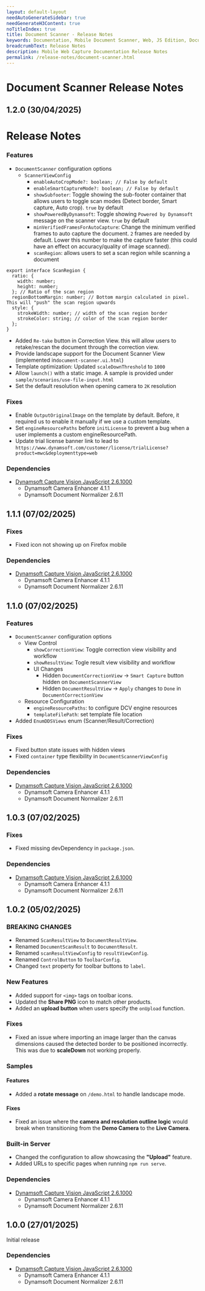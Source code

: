 ```yaml
---
layout: default-layout
needAutoGenerateSidebar: true
needGenerateH3Content: true
noTitleIndex: true
title: Document Scanner - Release Notes
keywords: Documentation, Mobile Document Scanner, Web, JS Edition, Document Scanner, DDS, MWC, Release Notes
breadcrumbText: Release Notes
description: Mobile Web Capture Documentation Release Notes
permalink: /release-notes/document-scanner.html
---
```


# Document Scanner Release Notes

## 1.2.0 (30/04/2025)

# Release Notes

### Features

- `DocumentScanner` configuration options
  - `ScannerViewConfig`
    -   `enableAutoCropMode?: boolean; // False by default`
    -  `enableSmartCaptureMode?: boolean; // False by default`
    - `showSubfooter`: Toggle showing the sub-footer container that allows users to toggle scan modes (Detect border, Smart capture, Auto crop). `true` by default
    - `showPoweredByDynamsoft`: Toggle showing `Powered by Dynamsoft` message on the scanner view. `true` by default
    - `minVerifiedFramesForAutoCapture`: Change the minimum verified frames to auto capture the document. `2` frames are needed by default. Lower this number to make the capture faster (this could have an effect on accuracy/quality of image scanned).
    - `scanRegion`: allows users to set a scan region while scanning a document

```
export interface ScanRegion {
  ratio: {
    width: number;
    height: number;
  }; // Ratio of the scan region
  regionBottomMargin: number; // Bottom margin calculated in pixel. This will "push" the scan region upwards
  style: {
    strokeWidth: number; // width of the scan region border
    strokeColor: string; // color of the scan region border
  };
}
```
  - Added `Re-take` button in Correction View. this will allow users to retake/rescan the document through the correction view.
  - Provide landscape support for the Document Scanner View (implemented in`document-scanner.ui.html`)
  - Template optimization: Updated `scaleDownThreshold` to `1000`
  - Allow `launch()` with a static image. A sample is provided under `sample/scenarios/use-file-input.html`
  - Set the default resolution when opening camera to `2K` resolution

### Fixes

- Enable `OutputOriginalImage` on the template by default. Before, it required us to enable it manually if we use a custom template.
- Set `engineResourcePaths` before `initLicense` to prevent a bug when a user implements a custom engineResourcePath.
- Update trial license banner link to lead to `https://www.dynamsoft.com/customer/license/trialLicense?product=mwc&deploymenttype=web`

### Dependencies

- [Dynamsoft Capture Vision JavaScript 2.6.1000](https://www.dynamsoft.com/capture-vision/docs/web/programming/javascript/release-notes/dcvb.html#261000-01032025)
  - Dynamsoft Camera Enhancer 4.1.1
  - Dynamsoft Document Normalizer 2.6.11


## 1.1.1 (07/02/2025)

### Fixes

- Fixed icon not showing up on Firefox mobile

### Dependencies

- [Dynamsoft Capture Vision JavaScript 2.6.1000](https://www.dynamsoft.com/capture-vision/docs/web/programming/javascript/release-notes/dcvb.html#261000-01032025)
  - Dynamsoft Camera Enhancer 4.1.1
  - Dynamsoft Document Normalizer 2.6.11

## 1.1.0 (07/02/2025)

### Features

- `DocumentScanner` configuration options
  - View Control
    - `showCorrectionView`: Toggle correction view visibility and workflow
    - `showResultView`: Togle result view visibility and workflow
    - UI Changes
      - Hidden `DocumentCorrectionView` -> `Smart Capture` button hidden on `DocumentScannerView`
      - Hidden `DocumentResultView` -> `Apply` changes to `Done` in `DocumentCorrectionView`
  - Resource Configuration
    - `engineResourcePaths`: to configure DCV engine resources
    - `templateFilePath`: set template file location
- Added `EnumDDSViews` enum (Scanner/Result/Correction)

### Fixes

- Fixed button state issues with hidden views
- Fixed `container` type flexibility in `DocumentScannerViewConfig`

### Dependencies

- [Dynamsoft Capture Vision JavaScript 2.6.1000](https://www.dynamsoft.com/capture-vision/docs/web/programming/javascript/release-notes/dcvb.html#261000-01032025)
  - Dynamsoft Camera Enhancer 4.1.1
  - Dynamsoft Document Normalizer 2.6.11

## 1.0.3 (07/02/2025)

### Fixes

- Fixed missing devDependency in `package.json`.

### Dependencies

- [Dynamsoft Capture Vision JavaScript 2.6.1000](https://www.dynamsoft.com/capture-vision/docs/web/programming/javascript/release-notes/dcvb.html#261000-01032025)
  - Dynamsoft Camera Enhancer 4.1.1
  - Dynamsoft Document Normalizer 2.6.11

## 1.0.2 (05/02/2025)

### BREAKING CHANGES

- Renamed `ScanResultView` to `DocumentResultView`.
- Renamed `DocumentScanResult` to `DocumentResult`.
- Renamed `scanResultViewConfig` to `resultViewConfig`.
- Renamed `ControlButton` to `ToolbarConfig`.
- Changed `text` property for toolbar buttons to `label`.

### New Features

- Added support for `<img>` tags on toolbar icons.
- Updated the **Share PNG** icon to match other products.
- Added an **upload button** when users specify the `onUpload` function.

### Fixes

- Fixed an issue where importing an image larger than the canvas dimensions caused the detected border to be positioned incorrectly. This was due to **scaleDown** not working properly.

### Samples

#### Features

- Added a **rotate message** on `/demo.html` to handle landscape mode.

#### Fixes

- Fixed an issue where the **camera and resolution outline logic** would break when transitioning from the **Demo Camera** to the **Live Camera**.

### Built-in Server

- Changed the configuration to allow showcasing the **"Upload"** feature.
- Added URLs to specific pages when running `npm run serve`.

### Dependencies

- [Dynamsoft Capture Vision JavaScript 2.6.1000](https://www.dynamsoft.com/capture-vision/docs/web/programming/javascript/release-notes/dcvb.html#261000-01032025)
  - Dynamsoft Camera Enhancer 4.1.1
  - Dynamsoft Document Normalizer 2.6.11

## 1.0.0 (27/01/2025)

Initial release

### Dependencies

- [Dynamsoft Capture Vision JavaScript 2.6.1000](https://www.dynamsoft.com/capture-vision/docs/web/programming/javascript/release-notes/dcvb.html#261000-01032025)
  - Dynamsoft Camera Enhancer 4.1.1
  - Dynamsoft Document Normalizer 2.6.11
